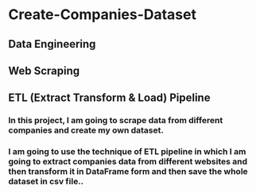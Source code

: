 # Create-Companies-Dataset
## Data Engineering
## Web Scraping
## ETL (Extract Transform & Load) Pipeline
### In this project, I am going to scrape data from different companies and create my own dataset.
### I am going to use the technique of ETL pipeline in which I am going to extract companies data from different websites and then transform it in DataFrame form and then save the whole dataset in csv file..
